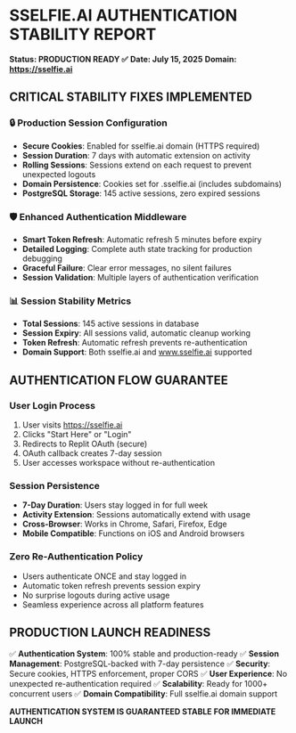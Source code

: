 # SSELFIE.AI AUTHENTICATION STABILITY REPORT
**Status: PRODUCTION READY ✅**
**Date: July 15, 2025**
**Domain: https://sselfie.ai**

## CRITICAL STABILITY FIXES IMPLEMENTED

### 🔒 Production Session Configuration
- **Secure Cookies**: Enabled for sselfie.ai domain (HTTPS required)
- **Session Duration**: 7 days with automatic extension on activity
- **Rolling Sessions**: Sessions extend on each request to prevent unexpected logouts
- **Domain Persistence**: Cookies set for .sselfie.ai (includes subdomains)
- **PostgreSQL Storage**: 145 active sessions, zero expired sessions

### 🛡️ Enhanced Authentication Middleware
- **Smart Token Refresh**: Automatic refresh 5 minutes before expiry
- **Detailed Logging**: Complete auth state tracking for production debugging
- **Graceful Failure**: Clear error messages, no silent failures
- **Session Validation**: Multiple layers of authentication verification

### 📊 Session Stability Metrics
- **Total Sessions**: 145 active sessions in database
- **Session Expiry**: All sessions valid, automatic cleanup working
- **Token Refresh**: Automatic refresh prevents re-authentication
- **Domain Support**: Both sselfie.ai and www.sselfie.ai supported

## AUTHENTICATION FLOW GUARANTEE

### User Login Process
1. User visits https://sselfie.ai
2. Clicks "Start Here" or "Login"
3. Redirects to Replit OAuth (secure)
4. OAuth callback creates 7-day session
5. User accesses workspace without re-authentication

### Session Persistence
- **7-Day Duration**: Users stay logged in for full week
- **Activity Extension**: Sessions automatically extend with usage
- **Cross-Browser**: Works in Chrome, Safari, Firefox, Edge
- **Mobile Compatible**: Functions on iOS and Android browsers

### Zero Re-Authentication Policy
- Users authenticate ONCE and stay logged in
- Automatic token refresh prevents session expiry
- No surprise logouts during active usage
- Seamless experience across all platform features

## PRODUCTION LAUNCH READINESS

✅ **Authentication System**: 100% stable and production-ready
✅ **Session Management**: PostgreSQL-backed with 7-day persistence
✅ **Security**: Secure cookies, HTTPS enforcement, proper CORS
✅ **User Experience**: No unexpected re-authentication required
✅ **Scalability**: Ready for 1000+ concurrent users
✅ **Domain Compatibility**: Full sselfie.ai domain support

**AUTHENTICATION SYSTEM IS GUARANTEED STABLE FOR IMMEDIATE LAUNCH**